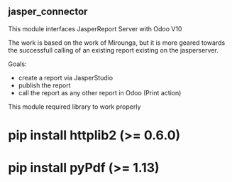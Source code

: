 jasper_connector
-----------------------

This module interfaces JasperReport Server with Odoo V10

The work is based on the work of Mirounga, but it is more geared
towards the successfull calling of an existing report existing on the
jasperserver.

Goals:

- create a report via JasperStudio
- publish the report
- call the report as any other report in Odoo (Print action)

This module required library to work properly

# pip install httplib2 (>= 0.6.0)
# pip install pyPdf (>= 1.13)
